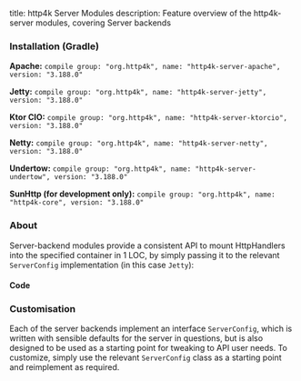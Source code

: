 title: http4k Server Modules
description: Feature overview of the http4k-server modules, covering Server backends

### Installation (Gradle)
**Apache:** ```compile group: "org.http4k", name: "http4k-server-apache", version: "3.188.0"```

**Jetty:** ```compile group: "org.http4k", name: "http4k-server-jetty", version: "3.188.0"```

**Ktor CIO:** ```compile group: "org.http4k", name: "http4k-server-ktorcio", version: "3.188.0"```

**Netty:** ```compile group: "org.http4k", name: "http4k-server-netty", version: "3.188.0"```

**Undertow:** ```compile group: "org.http4k", name: "http4k-server-undertow", version: "3.188.0"```

**SunHttp (for development only):** ```compile group: "org.http4k", name: "http4k-core", version: "3.188.0"```

### About
Server-backend modules provide a consistent API to mount HttpHandlers into the specified container in 1 LOC, by 
simply passing it to the relevant `ServerConfig` implementation (in this case `Jetty`):

#### Code [<img class="octocat"/>](https://github.com/http4k/http4k/blob/master/src/docs/guide/modules/servers/example_http.kt)
<script src="https://gist-it.appspot.com/https://github.com/http4k/http4k/blob/master/src/docs/guide/modules/servers/example_http.kt"></script>

### Customisation
Each of the server backends implement an interface `ServerConfig`, which is written with sensible defaults for the server in questions, 
but is also designed to be used as a starting point for tweaking to API user needs. To customize, simply use the relevant `ServerConfig` 
class as a starting point and reimplement as required.
